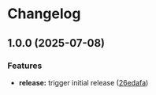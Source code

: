 # Changelog

## 1.0.0 (2025-07-08)


### Features

* **release:** trigger initial release ([26edafa](https://github.com/inskribe/schemer/commit/26edafaa99f913d981d0ed666cbde276d9c2c173))
